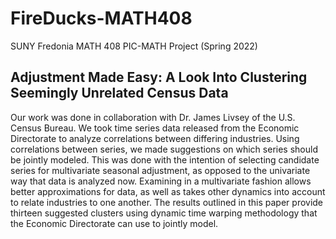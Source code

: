 # FireDucks-MATH408
SUNY Fredonia MATH 408 PIC-MATH Project (Spring 2022)

Adjustment Made Easy: A Look Into Clustering Seemingly Unrelated Census Data
-----------------------------------------------------------------------------
Our work was done in collaboration with Dr. James Livsey of the U.S. Census Bureau. We took time series data released from the Economic Directorate to analyze correlations between differing industries. Using correlations between series, we made suggestions on which series should be jointly modeled. This was done with the intention of selecting candidate series for multivariate seasonal adjustment, as opposed to the univariate way that data is analyzed now. Examining in a multivariate fashion allows better approximations for data, as well as takes other dynamics into account to relate industries to one another. The results outlined in this paper provide thirteen suggested clusters using dynamic time warping methodology that the Economic Directorate can use to jointly model.
